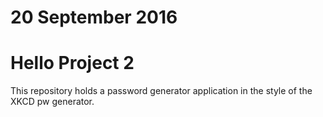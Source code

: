 # 20 September 2016 
# Hello Project 2

This repository holds a password generator application in the style of the XKCD pw generator.


